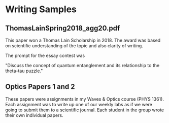 # Writing Samples 
 
## ThomasLainSpring2018_agg20.pdf 
 
This paper won a Thomas Lain Scholarship in 2018. The award was based on scientific understanding of the topic and also clarity of writing. 
 
The prompt for the essay contest was 

  "Discuss the concept of quantum entanglement and its relationship to the theta-tau puzzle." 
 
 
## Optics Papers 1 and 2
 
These papers were assignments in my Waves & Optics course (PHYS 1361). Each assignment was to write up one of our weekly labs as if we were going to submit them to a scientific journal. Each student in the group wrote their own individual papers.
